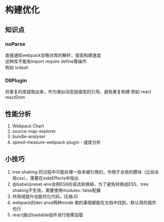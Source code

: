# 构建优化

## 知识点
### noParse
直接通知webpack忽略对库的解析，提高构建速度  
这种库不能有import require define等操作  
例如 lodash  

### DllPlugin
将重复的库提取出来，作为类似动态链接库的引用，避免重复构建
例如 react reactDom 

## 性能分析
1. Webpack Chart
2. source-map-explorer
3. bundle-analyser
4. speed-measure-webpack-plugin - 速度分析

## 小技巧

1. tree shaking 的过程中可能处理一些未被引用的，作用于全局的模块（比如全局css），需要在sideEffects中指出
2. @babel/preset-env会把ES6的语法转换掉，为了避免转换成ES5，tree shaking不生效，需要使用modules: false配置
3. 作用域提升也能优化代码，压缩JS
4. webpack的dev prod两种mode 做的事情都能在文档中找到，默认用的插件也行
5. react通过loadable组件进行按需加载
